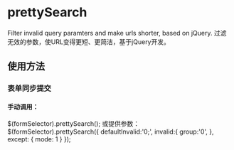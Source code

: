 # prettySearch
Filter invalid query paramters and make urls shorter, based on jQuery. 
过滤无效的参数，使URL变得更短、更简洁，基于jQuery开发。

## 使用方法

### 表单同步提交
#### 手动调用：
$(formSelector).prettySearch();
或提供参数：
$(formSelector).prettySearch({
    defaultInvalid:'0;',
    invalid:{
        group:'0',
    },
    except: {
        mode: 1
    }
});


